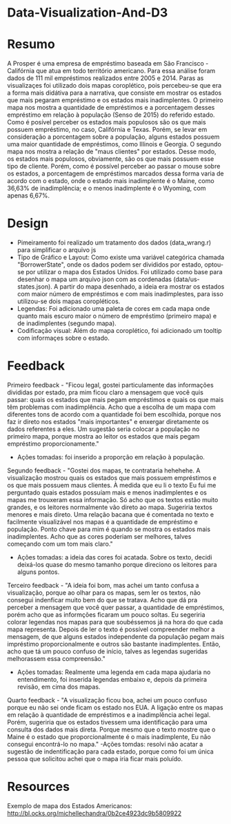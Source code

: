 # Data-Visualization-And-D3

# Resumo
A Prosper é uma empresa de empréstimo baseada em São Francisco - Califórnia que atua em todo território americano. Para essa análise foram dados de 111 mil empréstimos realizados entre 2005 e 2014. Paras as visualizaçes foi utilizado dois mapas coroplético, pois percebeu-se que era a forma mais didátiva para a narrativa, que consiste em mostrar os estados que mais pegaram empréstimo e os estados mais inadimplentes. O primeiro mapa nos mostra a quantidade de empréstimos e a porcentagem desses empréstimo em relação à população (Senso de 2015) do referido estado. Como é posível perceber os estados mais populosos são os que mais possuem empréstimo, no caso, Califórnia e Texas. Porém, se levar em consideração a porcentagem sobre a população, alguns estados possuem uma maior quantidade de empréstimos, como Illinois e Georgia. O segundo mapa nos mostra a relação de "maus clientes" por estados. Desse modo, os estados mais populosos, obviamente, são os que mais possuem esse tipo de cliente. Porém, como é possível perceber ao passar o mouse sobre os estados, a porcentagem de empréstimos marcados dessa forma varia de acordo com o estado, onde o estado mais inadimplente é o Maine, como 36,63% de inadimplência; e o menos inadimplente é o Wyoming, com apenas 6,67%.

# Design
- Pimeiramento foi realizado um tratamento dos dados (data_wrang.r) para simplificar o arquivo js
- Tipo de Gráfico e Layout: Como existe uma variável categórica chamada "BorrowerState", onde os dados podem ser divididos por estado, optou-se por utilizar o mapa dos Estados Unidos. Foi utilizado como base para desenhar o mapa um arquivo json com as cordenadas (data/us-states.json). A partir do mapa desenhado, a ideia era mostrar os estados com maior número de empréstimos e com mais inadimplestes, para isso utilizou-se dois mapas coropléticos.
- Legendas: Foi adicionado uma paleta de cores em cada mapa onde quanto mais escuro maior o número de empréstimo (primeiro mapa) e de inadimplentes (segundo mapa).
- Codificação visual: Além do mapa coroplético, foi adicionado um tooltip com informaçes sobre o estado.

# Feedback
Primeiro feedback - "Ficou legal, gostei particulamente das informações divididas por estado, pra mim ficou claro a mensagem que você quis passar: quais os estados que mais pegam empréstimos e quais os que mais têm problemas com inadimplência. Acho que a escolha de um mapa com diferentes tons de acordo com a quantidade foi bem escolhida, porque nos faz ir direto nos estados "mais importantes" e enxergar diretamente os dados referentes a eles. Um sugestão seria colocar a população no primeiro mapa, porque mostra ao leitor os estados que mais pegam empréstimo proporcionamente."
- Ações tomadas: foi inserido a proporção em relação à população.

Segundo feedback - "Gostei dos mapas, te contrataria hehehehe. A visualização mostrou quais os estados que mais possuem empréstimos e os que mais possuem maus clientes. À medida que eu li o texto Eu fui me perguntado quais estados possuíam mais e menos inadimplentes e os mapas me trouxeram essa informação. Só acho que os textos estão muito grandes, e os leitores normalmente vão direto ao mapa. Sugeriria textos menores e mais direto. Uma relação bacana que é comentada no texto e facilmente visualizável nos mapas é a quantidade de empréstimo e população. Ponto chave para mim é quando se mostra os estados mais inadimplentes. Acho que as cores poderiam ser melhores, talves começando com um tom mais claro."
- Ações tomadas: a ideia das cores foi acatada. Sobre os texto, decidi deixá-los quase do mesmo tamanho porque direciono os leitores para alguns pontos.
 
Terceiro feedback - "A ideia foi bom, mas achei um tanto confusa a visualização, porque ao olhar para os mapas, sem ler os textos, não consegui indenficar muito bem do que se tratava. Acho que dá pra perceber a mensagem que você quer passar, a quantidade de empréstimos, porém acho que as informções ficaram um pouco soltas. Eu segeriria colorar legendas nos mapas para que soubéssemos já na hora do que cada mapa representa. Depois de ler o texto é possível compreender melhor a mensagem, de que alguns estados independente da população pegam mais impréstimo proporcionalmente e outros são bastante inadimplentes. Então, acho que tá um pouco confuso de início, talves as legendas sugeridas melhorassem essa compreensão."
- Ações tomadas: Realmente uma legenda em cada mapa ajudaria no entendimento, foi inserida legendas embaixo e, depois da primeira revisão, em cima dos mapas.

Quarto feedback - "A visualização ficou boa, achei um pouco confuso porque eu não sei onde ficam os estado nos EUA. A ligação entre os mapas em relação à quantidade de empréstimos e a inadimplência achei legal. Porém, sugeriria que os estados tivessem uma identificação para uma consulta dos dados mais direta. Porque mesmo que o texto mostre que o Maine é o estado que proporcionalmente é o mais inadimplente, Eu não consegui encontrá-lo no mapa."
-Ações tomdas: resolvi não acatar a sugestão de indentificação para cada estado, porque como foi um única pessoa que solicitou achei que o mapa iria ficar mais poluído.

# Resources

Exemplo de mapa dos Estados Americanos: http://bl.ocks.org/michellechandra/0b2ce4923dc9b5809922
